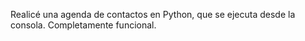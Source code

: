 Realicé una agenda de contactos en Python, que se ejecuta desde la consola. Completamente funcional.
